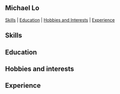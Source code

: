 ## Michael Lo

[Skills](#Skills) | [Education](#Education) | [Hobbies and Interests](#Hobbies) | [Experience](#Experience)

## <a name="skills">Skills</a>

## <a name="Education">Education</a>

## <a name="Hobbies">Hobbies and interests</a>

## <a name="Experience">Experience</a>
